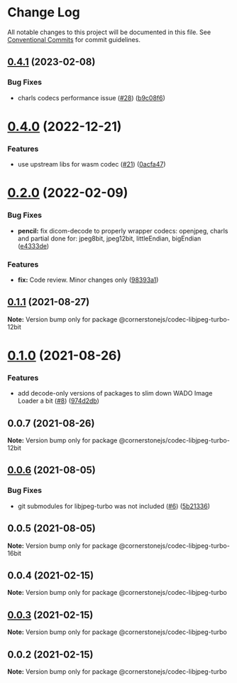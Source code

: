 # Change Log

All notable changes to this project will be documented in this file.
See [Conventional Commits](https://conventionalcommits.org) for commit guidelines.

## [0.4.1](https://github.com/cornerstonejs/codecs/compare/@cornerstonejs/codec-libjpeg-turbo-12bit@0.4.0...@cornerstonejs/codec-libjpeg-turbo-12bit@0.4.1) (2023-02-08)


### Bug Fixes

* charls codecs performance issue ([#28](https://github.com/cornerstonejs/codecs/issues/28)) ([b9c08f6](https://github.com/cornerstonejs/codecs/commit/b9c08f660dec5e6a1d92202c45364793f9cfd317))





# [0.4.0](https://github.com/cornerstonejs/codecs/compare/@cornerstonejs/codec-libjpeg-turbo-12bit@0.2.0...@cornerstonejs/codec-libjpeg-turbo-12bit@0.4.0) (2022-12-21)


### Features

* use upstream libs for wasm codec  ([#21](https://github.com/cornerstonejs/codecs/issues/21)) ([0acfa47](https://github.com/cornerstonejs/codecs/commit/0acfa47a8832bfd074c6735d1fd5757f580b6b02))





# [0.2.0](https://github.com/cornerstonejs/codecs/compare/@cornerstonejs/codec-libjpeg-turbo-12bit@0.1.1...@cornerstonejs/codec-libjpeg-turbo-12bit@0.2.0) (2022-02-09)


### Bug Fixes

* **pencil:** fix dicom-decode to properly wrapper codecs: openjpeg, charls and partial done for: jpeg8bit, jpeg12bit, littleEndian, bigEndian ([e4333de](https://github.com/cornerstonejs/codecs/commit/e4333ded24ed984a7541e2a00209425cd9e1bc93))


### Features

* **fix:** Code review. Minor changes only ([98393a1](https://github.com/cornerstonejs/codecs/commit/98393a1e505d652df25b868564ff28111c2bae6a))





## [0.1.1](https://github.com/cornerstonejs/codecs/compare/@cornerstonejs/codec-libjpeg-turbo-12bit@0.1.0...@cornerstonejs/codec-libjpeg-turbo-12bit@0.1.1) (2021-08-27)

**Note:** Version bump only for package @cornerstonejs/codec-libjpeg-turbo-12bit





# [0.1.0](https://github.com/cornerstonejs/codecs/compare/@cornerstonejs/codec-libjpeg-turbo-12bit@0.0.7...@cornerstonejs/codec-libjpeg-turbo-12bit@0.1.0) (2021-08-26)


### Features

* add decode-only versions of packages to slim down WADO Image Loader a bit ([#8](https://github.com/cornerstonejs/codecs/issues/8)) ([974d2db](https://github.com/cornerstonejs/codecs/commit/974d2db6494c842ac801c45ca33a6efc5b115a89))





## 0.0.7 (2021-08-26)

**Note:** Version bump only for package @cornerstonejs/codec-libjpeg-turbo-12bit





## [0.0.6](https://github.com/cornerstonejs/codecs/compare/@cornerstonejs/codec-libjpeg-turbo-16bit@0.0.5...@cornerstonejs/codec-libjpeg-turbo-16bit@0.0.6) (2021-08-05)


### Bug Fixes

* git submodules for libjpeg-turbo was not included ([#6](https://github.com/cornerstonejs/codecs/issues/6)) ([5b21336](https://github.com/cornerstonejs/codecs/commit/5b2133619d63c79ed262f4c7ecd037d3a4898011))





## 0.0.5 (2021-08-05)

**Note:** Version bump only for package @cornerstonejs/codec-libjpeg-turbo-16bit





## 0.0.4 (2021-02-15)

**Note:** Version bump only for package @cornerstonejs/codec-libjpeg-turbo





## [0.0.3](https://github.com/PrecisionMetrics/codecs/compare/@cornerstonejs/codec-libjpeg-turbo@0.0.2...@cornerstonejs/codec-libjpeg-turbo@0.0.3) (2021-02-15)

**Note:** Version bump only for package @cornerstonejs/codec-libjpeg-turbo





## 0.0.2 (2021-02-15)

**Note:** Version bump only for package @cornerstonejs/codec-libjpeg-turbo
